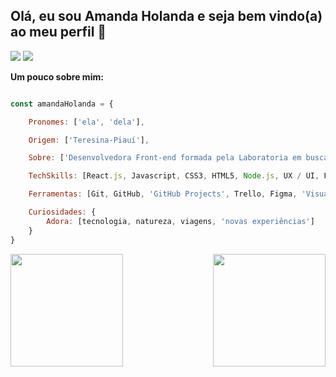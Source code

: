 ## Olá, eu sou Amanda Holanda e seja bem vindo(a) ao meu perfil 👋

<div align="left">  
  <a align="right" href="https://www.linkedin.com/in/amandaholanda/" target="_blank"><img src="https://img.shields.io/badge/-LinkedIn-%230077B5?style=for-the-badge&logo=linkedin&logoColor=white" target="_blank"></a> 
  <a align="right" href="mailto:amandaholanda_@hotmail.com" target="_blank"><img src="https://img.shields.io/badge/Microsoft_Outlook-0078D4?style=for-the-badge&logo=microsoft-outlook&logoColor=white" target="_blank"></a>  
</div>
 
<div align="left">
  
 **Um pouco sobre mim:** 

```javascript

const amandaHolanda = {

    Pronomes: ['ela', 'dela'],

    Origem: ['Teresina-Piauí'],

    Sobre: ['Desenvolvedora Front-end formada pela Laboratoria em busca da minha primeira oportunidade na área'],        

    TechSkills: [React.js, Javascript, CSS3, HTML5, Node.js, UX / UI, Firebase, Jest, 'Product Design', 'Metodologias Ágeis'],

    Ferramentas: [Git, GitHub, 'GitHub Projects', Trello, Figma, 'Visual Studio Code', 'Metro Retro'],

    Curiosidades: {
        Adora: [tecnologia, natureza, viagens, 'novas experiências']        
    }  
}

``` 
</div>

<div>
<a href="https://github.com/amanda-holanda">
<img align="left" height="180em" src="https://github-readme-stats.vercel.app/api/top-langs/?username=amanda-holanda&layout=compact&langs_count=7&theme=apprentice"/>
<img align="right" height="180em" src="https://github-readme-stats.vercel.app/api?username=amanda-holanda&show_icons=true&theme=apprentice&include_all_commits=true&count_private=true"/>
</div>

